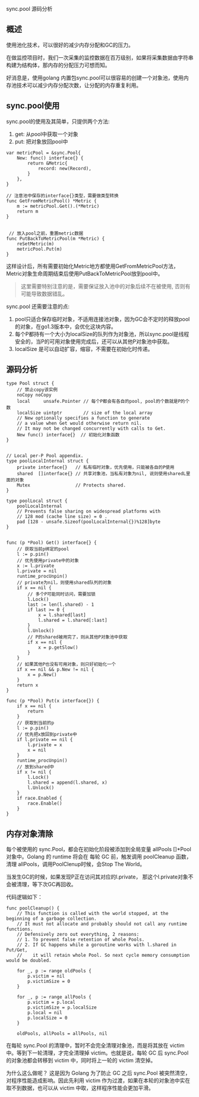 sync.pool 源码分析

## 概述

使用池化技术，可以很好的减少内存分配和GC的压力。

在做监控项目时，我们一次采集的监控数据在百万级别，如果将采集数据由字符串构建为结构体，那内存的分配压力可想而知。

好消息是，使用golang 内置包sync.pool可以很容易的创建一个对象池，使用内存池技术可以减少内存分配次数，让分配的内存重复利用。

## sync.pool使用

sync.pool的使用及其简单，只提供两个方法:
1. get: 从pool中获取一个对象
2. put: 把对象放回pool中
```
var metricPool = &sync.Pool{
    New: func() interface{} {
        return &Metric{
            record: new(Record),
        }
    },
}

// 注意池中保存的interface{}类型，需要做类型转换
func GetFromMetricPool() *Metric {
    m := metricPool.Get().(*Metric)
    return m
}


 // 放入pool之前，重置metric数据
func PutBackToMetricPool(m *Metric) {
    reSetMetric(m)
    metricPool.Put(m)
}
```


这样设计后，所有需要初始化Metric地方都使用GetFromMetricPool方法，Metric对象生命周期结束后使用PutBackToMetricPool放到pool中。

> 这里需要特别注意的是，需要保证放入池中的对象后续不在被使用, 否则有可能导致数据错乱。

sync.pool 还需要注意的点:
1. pool只适合保存临时对象，不适用连接池对象，因为GC会不定时的释放pool的对象，在go1.3版本中，会优化这块内容。
2. 每个P都持有一个大小为localSize的队列作为对象池，所以sync.pool是线程安全的，当P的可用对象使用完成后，还可以从其他P对象池中获取。
3. localSize 是可以自动扩容，缩容，不需要在初始化时传递。


## 源码分析

```
type Pool struct {
    // 禁止copy该实例
    noCopy noCopy
    local     unsafe.Pointer // 每个P都会有各自的pool, pool的个数就是P的个数
    localSize uintptr        // size of the local array
    // New optionally specifies a function to generate
    // a value when Get would otherwise return nil.
    // It may not be changed concurrently with calls to Get.
    New func() interface{}  // 初始化对象函数
}


// Local per-P Pool appendix.
type poolLocalInternal struct {
    private interface{}   // 私有临时对象，优先使用，只能被各自的P使用
    shared  []interface{} // 共享对象池，当私有对象为nil, 说则使用sharedL里面的对象
    Mutex                 // Protects shared.
}

type poolLocal struct {
    poolLocalInternal
    // Prevents false sharing on widespread platforms with
    // 128 mod (cache line size) = 0 .
    pad [128 - unsafe.Sizeof(poolLocalInternal{})%128]byte
}


func (p *Pool) Get() interface{} {
    // 获取当前p绑定的pool
    l := p.pin()
    // 优先使用private中的对象
    x := l.private
    l.private = nil
    runtime_procUnpin()
    // private为nil，则使用shared队列的对象
    if x == nil {
        // 多个P可能同时访问，需要加锁
        l.Lock()
        last := len(l.shared) - 1
        if last >= 0 {
            x = l.shared[last]
            l.shared = l.shared[:last]
        }
        l.Unlock()
        // P的shared被用完了，则从其他P对象池中获取
        if x == nil {
            x = p.getSlow()
        }
    }
    // 如果其他P也没有可用对象，则只好初始化一个
    if x == nil && p.New != nil {
        x = p.New()
    }
    return x
}

func (p *Pool) Put(x interface{}) {
    if x == nil {
        return
    }
    // 获取到当前的p
    l := p.pin()
    // 优先把x放回到private中
    if l.private == nil {
        l.private = x
        x = nil
    }
    runtime_procUnpin()
    // 放到shared中
    if x != nil {
        l.Lock()
        l.shared = append(l.shared, x)
        l.Unlock()
    }
    if race.Enabled {
        race.Enable()
    }
}
```

## 内存对象清除
每个被使用的 sync.Pool，都会在初始化阶段被添加到全局变量 allPools []*Pool 对象中。Golang 的 runtime 将会在 每轮 GC 前，触发调用 poolCleanup 函数，清理 allPools，调用PoolClenup时候，会Stop The World。

当发生GC的时候，如果发现P正在访问其对应的l.private， 那这个l.private对象不会被清理，等下次GC再回收。



代码逻辑如下：

```
func poolCleanup() {
    // This function is called with the world stopped, at the beginning of a garbage collection.
    // It must not allocate and probably should not call any runtime functions.
    // Defensively zero out everything, 2 reasons:
    // 1. To prevent false retention of whole Pools.
    // 2. If GC happens while a goroutine works with l.shared in Put/Get,
    //    it will retain whole Pool. So next cycle memory consumption would be doubled.

    for _, p := range oldPools {
		p.victim = nil
		p.victimSize = 0
	}

	for _, p := range allPools {
		p.victim = p.local
		p.victimSize = p.localSize
		p.local = nil
		p.localSize = 0
	}

	oldPools, allPools = allPools, nil
```

在每轮 sync.Pool 的清理中，暂时不会完全清理对象池，而是将其放在 victim 中。等到下一轮清理，才完全清理掉 victim。也就是说，每轮 GC 后 sync.Pool 的对象池都会转移到 victim 中，同时将上一轮的 victim 清空掉。

为什么这么做呢？
这是因为 Golang 为了防止 GC 之后 sync.Pool 被突然清空，对程序性能造成影响。因此先利用 victim 作为过渡，如果在本轮的对象池中实在取不到数据，也可以从 victim 中取，这样程序性能会更加平滑。
